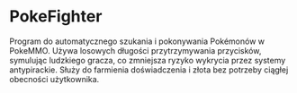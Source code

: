 # PokeFighter
Program do automatycznego szukania i pokonywania Pokémonów w PokeMMO. Używa losowych długości przytrzymywania przycisków, symulując ludzkiego gracza, co zmniejsza ryzyko wykrycia przez systemy antypirackie. Służy do farmienia doświadczenia i złota bez potrzeby ciągłej obecności użytkownika.
